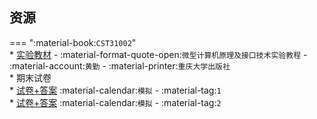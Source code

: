 ## 资源  
=== ":material-book:`CST31002`"  
    * [实验教材](https://api.ecylt.top/v1/lanzou_link?url=https://cqu-openlib.lanzout.com/iwcnS23c1lza&type=down) - :material-format-quote-open:`微型计算机原理及接口技术实验教程` - :material-account:`黄勤` - :material-printer:`重庆大学出版社`  
    * 期末试卷  
        * [试卷+答案](https://api.ecylt.top/v1/lanzou_link?url=https://cqu-openlib.lanzout.com/i5AVA23c1ojc&type=down) :material-calendar:`模拟` - :material-tag:`1`  
        * [试卷+答案](https://api.ecylt.top/v1/lanzou_link?url=https://cqu-openlib.lanzout.com/iOVve23c1opi&type=down) :material-calendar:`模拟` - :material-tag:`2`  